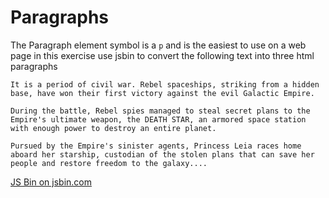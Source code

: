 # Paragraphs

The Paragraph element symbol is a `p` and is the easiest to use on a web page in this exercise use jsbin to convert the following text into three html paragraphs

```
It is a period of civil war. Rebel spaceships, striking from a hidden base, have won their first victory against the evil Galactic Empire.

During the battle, Rebel spies managed to steal secret plans to the Empire's ultimate weapon, the DEATH STAR, an armored space station with enough power to destroy an entire planet.

Pursued by the Empire's sinister agents, Princess Leia races home aboard her starship, custodian of the stolen plans that can save her people and restore freedom to the galaxy....
```

<a class="jsbin-embed" href="http://jsbin.com/famivu/1/embed?html,output">JS Bin on jsbin.com</a><script src="http://static.jsbin.com/js/embed.min.js?3.36.9"></script>
